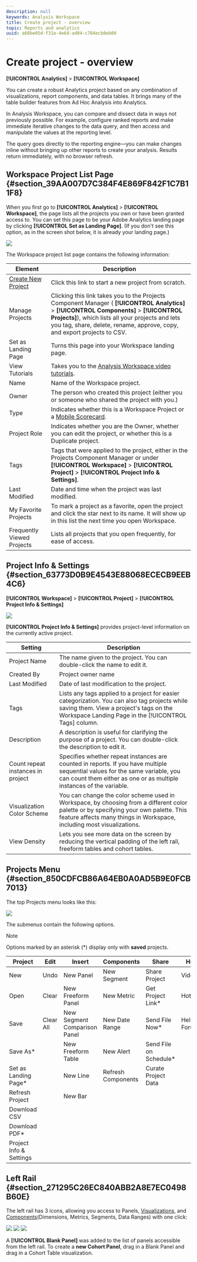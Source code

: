 ```yaml
---
description: null
keywords: Analysis Workspace
title: Create project - overview
topic: Reports and analytics
uuid: a68be05d-f31e-4e6d-ad04-c784ecb0eb00
---
```


# Create project - overview

 **[!UICONTROL Analytics]** > **[!UICONTROL Workspace]**

You can create a robust Analytics project based on any combination of visualizations, report components, and data tables. It brings many of the table builder features from Ad Hoc Analysis into Analytics.

In Analysis Workspace, you can compare and dissect data in ways not previously possible. For example, configure ranked reports and make immediate iterative changes to the data query, and then access and manipulate the values at the reporting level.

The query goes directly to the reporting engine—you can make changes inline without bringing up other reports to create your analysis. Results return immediately, with no browser refresh.

## Workspace Project List Page {#section_39AA007D7C384F4E869F842F1C7B11F8}

When you first go to **[!UICONTROL Analytics]** > **[!UICONTROL Workspace]**, the page lists all the projects you own or have been granted access to. You can set this page to be your Adobe Analytics landing page by clicking **[!UICONTROL Set as Landing Page]**. (If you don't see this option, as in the screen shot below, it is already your landing page.)

![](assets/sample-project.png)

The Workspace project list page contains the following information: 

|  Element  | Description  |
|---|---|
| [Create New Project](/help/analyze/analysis-workspace/home.md)  | Click this link to start a new project from scratch.  |
|  Manage Projects  |Clicking this link takes you to the Projects Component Manager ( **[!UICONTROL Analytics]** > **[!UICONTROL Components]** > **[!UICONTROL Projects]**), which lists all your projects and lets you tag, share, delete, rename, approve, copy, and export projects to CSV.  |
| Set as Landing Page | Turns this page into your Workspace landing page. |
|  View Tutorials  |Takes you to the [Analysis Workspace video tutorials](https://docs.adobe.com/content/help/en/analytics-learn/tutorials/analysis-workspace/analysis-workspace-basics/analysis-workspace-introduction.html).  |
|  Name  | Name of the Workspace project.  |
|  Owner  | The person who created this project (either you or someone who shared the project with you.)  |
| Type | Indicates whether this is a Workspace Project or a [Mobile Scorecard](https://docs.adobe.com/content/help/en/analytics/analyze/mobapp/home.html). |
| Project Role | Indicates whether you are the Owner, whether you can edit the project, or whether this is a Duplicate project. |
|  Tags  |Tags that were applied to the project, either in the Projects Component Manager or under **[!UICONTROL Workspace]** > **[!UICONTROL Project]** > **[!UICONTROL Project Info & Settings]**.  |
|  Last Modified  | Date and time when the project was last modified.  |
| My Favorite Projects | To mark a project as a favorite, open the project and click the star next to its name. It will show up in this list the next time you open Workspace. |
| Frequently Viewed Projects | Lists all projects that you open frequently, for ease of access. |

## Project Info & Settings {#section_63773D0B9E4543E88068ECECB9EEB4C6}

**[!UICONTROL Workspace]** > **[!UICONTROL Project]** > **[!UICONTROL Project Info & Settings]**

![](assets/projectinfo.png)

**[!UICONTROL Project Info & Settings]** provides project-level information on the currently active project.

|  Setting  | Description  |
|---|---|
|  Project Name  | The name given to the project. You can double-click the name to edit it.  |
|  Created By  | Project owner name  |
|  Last Modified  | Date of last modification to the project.  |
|  Tags  |Lists any tags applied to a project for easier categorization. You can also tag projects while saving them. View a project's tags on the Workspace Landing Page in the [!UICONTROL Tags] column.  |
|  Description  | A description is useful for clarifying the purpose of a project. You can double-click the description to edit it.  |
|  Count repeat instances in project  | Specifies whether repeat instances are counted in reports. If you have multiple sequential values for the same variable, you can count them either as one or as multiple instances of the variable.  |
|  Visualization Color Scheme  | You can change the color scheme used in Workspace, by choosing from a different color palette or by specifying your own palette. This feature affects many things in Workspace, including most visualizations.  |
| View Density | Lets you see more data on the screen by reducing the vertical padding of the left rail, freeform tables and cohort tables. |

## Projects Menu {#section_850CDFCB86A64EB0A0AD5B9E0FCB7013}

The top Projects menu looks like this:

![](assets/new-project-menus.png)

The submenus contain the following options.

>[!NOTE]
>
>Options marked by an asterisk (&#42;) display only with **saved** projects.

|  Project  | Edit  | Insert  | Components  | Share  | Help  |
|---|---|---|---|---|---|
|  New  | Undo  | New Panel  | New Segment  | Share Project  | Videos  |
|  Open  | Clear  | New Freeform Panel  | New Metric  | Get Project Link&#42;  | Hotkeys  |
|  Save  | Clear All  | New Segment Comparison Panel  | New Date Range  | Send File Now&#42;  | Help Forum  |
|  Save As&#42;  |  | New Freeform Table  | New Alert  | Send File on Schedule&#42;  |  |
|  Set as Landing Page&#42;  |  | New Line  | Refresh Components  | Curate Project Data  |  |
|  Refresh Project  |  | New Bar  |  |  |  |
|  Download CSV  |  |  |  |  |  |
|  Download PDF&#42;  |  |  |  |  |  |
|  Project Info & Settings  |  |  |  |  |  |

## Left Rail {#section_271295C26EC840ABB2A8E7EC0498B60E}

The left rail has 3 icons, allowing you access to Panels, [Visualizations](/help/analyze/analysis-workspace/visualizations/freeform-analysis-visualizations.md), and [Components](/help/analyze/analysis-workspace/components/analysis-workspace-components.md)(Dimensions, Metrics, Segments, Data Ranges) with one click:

![](assets/panels.png) ![](assets/visualizations.png) ![](assets/components.png)

A **[!UICONTROL Blank Panel]** was added to the list of panels accessible from the left rail. To create a **new Cohort Panel**, drag in a Blank Panel and drag in a Cohort Table visualization.
